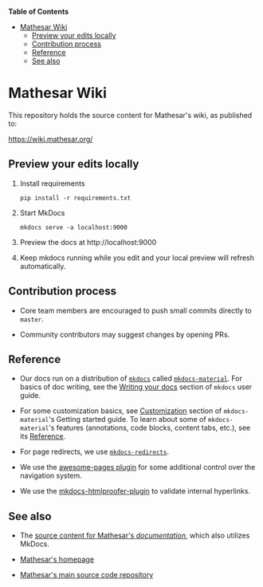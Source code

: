<!-- START doctoc generated TOC please keep comment here to allow auto update -->
<!-- DON'T EDIT THIS SECTION, INSTEAD RE-RUN doctoc TO UPDATE -->
**Table of Contents**

- [Mathesar Wiki](#mathesar-wiki)
  - [Preview your edits locally](#preview-your-edits-locally)
  - [Contribution process](#contribution-process)
  - [Reference](#reference)
  - [See also](#see-also)

<!-- END doctoc generated TOC please keep comment here to allow auto update -->

# Mathesar Wiki

This repository holds the source content for Mathesar's wiki, as published to:

https://wiki.mathesar.org/

## Preview your edits locally

1. Install requirements

    ```
    pip install -r requirements.txt
    ```

1. Start MkDocs

    ```
    mkdocs serve -a localhost:9000
    ```

1. Preview the docs at http://localhost:9000

1. Keep mkdocs running while you edit and your local preview will refresh automatically.

## Contribution process

- Core team members are encouraged to push small commits directly to `master`.

- Community contributors may suggest changes by opening PRs.

## Reference

- Our docs run on a distribution of [`mkdocs`](https://www.mkdocs.org/) called [`mkdocs-material`](https://squidfunk.github.io/mkdocs-material/). For basics of doc writing, see the [Writing your docs](https://www.mkdocs.org/user-guide/writing-your-docs/) section of `mkdocs` user guide.

- For some customization basics, see [Customization](https://squidfunk.github.io/mkdocs-material/customization/) section of `mkdocs-material`'s Getting started guide. To learn about some of `mkdocs-material`'s features (annotations, code blocks, content tabs, etc.), see its [Reference](https://squidfunk.github.io/mkdocs-material/reference/).

- For page redirects, we use [`mkdocs-redirects`](https://github.com/mkdocs/mkdocs-redirects).

- We use the [awesome-pages plugin](https://github.com/lukasgeiter/mkdocs-awesome-pages-plugin) for some additional control over the navigation system.

- We use the [mkdocs-htmlproofer-plugin](https://github.com/manuzhang/mkdocs-htmlproofer-plugin) to validate internal hyperlinks.

## See also

- The [source content for Mathesar's _documentation_](https://github.com/centerofci/mathesar/tree/develop/docs), which also utilizes MkDocs.

- [Mathesar's homepage](https://mathesar.org/)

- [Mathesar's main source code repository](https://github.com/centerofci/mathesar)
